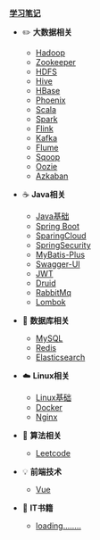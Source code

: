 [**学习笔记**](README.md)

- :pencil2: **大数据相关** 
  - [Hadoop](./大数据相关技术栈/01-Hadoop/README.md)
  - [Zookeeper]()
  - [HDFS](./大数据相关技术栈/03-HDFS/README.md)
  - [Hive]()
  - [HBase]()
  - [Phoenix]()
  - [Scala]()
  - [Spark]()
  - [Flink]()
  - [Kafka]()
  - [Flume]()
  - [Sqoop]()
  - [Oozie]()
  - [Azkaban]()


- :coffee: **Java相关** 

  - [Java基础]()
  - [Spring Boot]()
  - [SparingCloud]()
  - [SpringSecurity]()
  - [MyBatis-Plus]()
  - [Swagger-UI]()
  - [JWT]()
  - [Druid]()
  - [RabbitMq]()
  - [Lombok]()

- :floppy_disk: **数据库相关** 
  - [MySQL]()
  - [Redis]()
  - [Elasticsearch]()

- :cloud: **Linux相关** 
  - [Linux基础]()
  - [Docker]()
  - [Nginx]()

- :wrench: **算法相关** 
  - [Leetcode]()

- :bulb: **前端技术** 
  - [Vue]()

- :watermelon: **IT书籍** 
  - [loading........]()